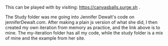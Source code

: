 This can be played with by visiting: https://canvasballs.surge.sh .

The Study folder was me going into Jennifer Dewalt's code on jenniferDewalt.com.  After making a plain js version of what she did,
I then created my own iteration from memory as practice, and the link above is to mine.  The my-iteration folder has all my code, while
the study folder is a mix of mine and the example from her site.
